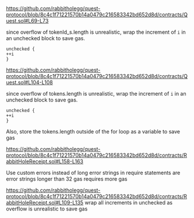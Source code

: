 https://github.com/rabbitholegg/quest-protocol/blob/8c4c1f71221570b14a0479c216583342bd652d8d/contracts/Quest.sol#L69-L73

since overflow of tokenId_s.length is unrealistic, wrap the increment of `i` in an unchecked block to save gas.
```
unchecked {
++i
}
```


https://github.com/rabbitholegg/quest-protocol/blob/8c4c1f71221570b14a0479c216583342bd652d8d/contracts/Quest.sol#L104-L108

since overflow of tokens.length is unrealistic, wrap the increment of `i` in an unchecked block to save gas.
```
unchecked {
++i
}
```

Also, store the tokens.length outside of the for loop as a variable to save gas


https://github.com/rabbitholegg/quest-protocol/blob/8c4c1f71221570b14a0479c216583342bd652d8d/contracts/RabbitHoleReceipt.sol#L158-L163

Use custom errors instead of long error strings in require statements are error strings longer than 32 gas requires more gas

https://github.com/rabbitholegg/quest-protocol/blob/8c4c1f71221570b14a0479c216583342bd652d8d/contracts/RabbitHoleReceipt.sol#L109-L135
wrap all increments in unchecked as overflow is unrealistic to save gas



